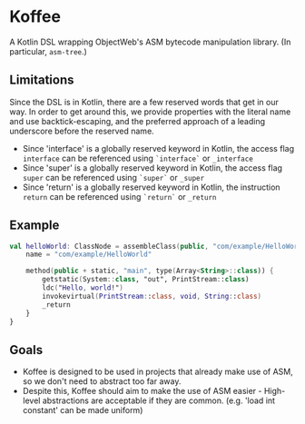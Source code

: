 # Koffee

A Kotlin DSL wrapping ObjectWeb's ASM bytecode manipulation library. (In particular, `asm-tree`.)

## Limitations

Since the DSL is in Kotlin, there are a few reserved words that get in our way.
In order to get around this, we provide properties with the literal name and use backtick-escaping,
and the preferred approach of a leading underscore before the reserved name.

- Since 'interface' is a globally reserved keyword in Kotlin, the access flag `interface` can be referenced using
`` `interface` `` or `_interface`
- Since 'super' is a globally reserved keyword in Kotlin, the access flag `super` can be referenced using
`` `super` `` or `_super`
- Since 'return' is a globally reserved keyword in Kotlin, the instruction `return` can be referenced using
`` `return` `` or `_return`

## Example

```kotlin
val helloWorld: ClassNode = assembleClass(public, "com/example/HelloWorld") {
    name = "com/example/HelloWorld"

    method(public + static, "main", type(Array<String>::class)) {
        getstatic(System::class, "out", PrintStream::class)
        ldc("Hello, world!")
        invokevirtual(PrintStream::class, void, String::class)
        _return
    }
}
```

## Goals

- Koffee is designed to be used in projects that already make use of ASM, so we don't need to abstract too far away.
- Despite this, Koffee should aim to make the use of ASM easier - High-level abstractions are acceptable if they are common. (e.g. 'load int constant' can be made uniform)
